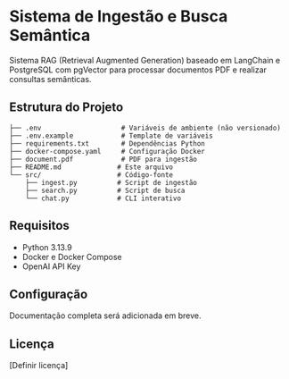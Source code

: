 # Sistema de Ingestão e Busca Semântica

Sistema RAG (Retrieval Augmented Generation) baseado em LangChain e PostgreSQL com pgVector para processar documentos PDF e realizar consultas semânticas.

## Estrutura do Projeto

```
├── .env                    # Variáveis de ambiente (não versionado)
├── .env.example            # Template de variáveis
├── requirements.txt        # Dependências Python
├── docker-compose.yaml     # Configuração Docker
├── document.pdf            # PDF para ingestão
├── README.md              # Este arquivo
└── src/                   # Código-fonte
    ├── ingest.py          # Script de ingestão
    ├── search.py          # Script de busca
    └── chat.py            # CLI interativo
```

## Requisitos

- Python 3.13.9
- Docker e Docker Compose
- OpenAI API Key

## Configuração

Documentação completa será adicionada em breve.

## Licença

[Definir licença]
